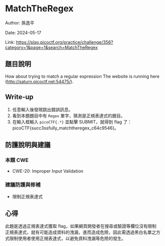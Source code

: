 # MatchTheRegex

Author: 孫逸平

Date: 2024-05-17

Link: https://play.picoctf.org/practice/challenge/356?category=1&page=1&search=MatchTheRegex

## 題目說明

How about trying to match a regular expression
The website is running here (http://saturn.picoctf.net:54475/).

## Write-up

1. 任意輸入後發現跳出錯誤訊息。
2. 看到本題題目中有 `Regex` 單字，猜測是正規表達式的題目。
3. 在輸入框輸入 `picoCTF{.*}` 並點擊 SUBMIT，就得到 flag 了：picoCTF{succ3ssfully_matchtheregex_c64c9546}。

## 防護說明與建議

### 本題 CWE

* CWE-20: Improper Input Validation

### 建議防護與修補

* 限制正規表達式

## 心得

此題是透過正規表達式獲取 flag，如果網頁開發者在搜尋或驗證等欄位沒有限制正規表達式，就有可能造成資料的洩漏，進而造成危險，因此需透過黑白名單之方式限制使用者使用正規表達式，以避免資料洩漏等危險的發生。
